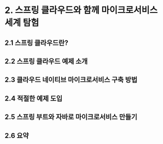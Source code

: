 # 2. 스프링 클라우드와 함께 마이크로서비스 세계 탐험

## 2.1 스프링 클라우드란?
## 2.2 스프링 클라우드 예제 소개
## 2.3 클라우드 네이티브 마이크로서비스 구축 방법
## 2.4 적절한 예제 도입
## 2.5 스프링 부트와 자바로 마이크로서비스 만들기
## 2.6 요약
